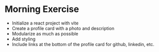# Morning Exercise

- Initialize a react project with vite
- Create a profile card with a photo and description
- Modularize as much as possible
- Add styling
- Include links at the bottom of the profile card for github, linkedin, etc.
